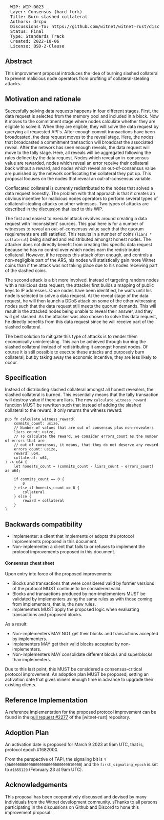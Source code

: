 <pre>
  WIP: WIP-0023
  Layer: Consensus (hard fork)
  Title: Burn slashed collateral
  Authors: drcpu <drcpu@protonmail.com>
  Discussions-To: https://github.com/witnet/witnet-rust/discussions/2238
  Status: Final
  Type: Standards Track
  Created: 2022-10-06
  License: BSD-2-Clause
</pre>

## Abstract

This improvement proposal introduces the idea of burning slashed collateral to prevent malicious node operators from profiting of collateral-stealing attacks.

## Motivation and rationale

Succesfully solving data requests happens in four different stages. First, the data request is selected from the memory pool and included in a block. Now it moves to the commitment stage where nodes calculate whether they are eligible to solve it. When they are eligible, they will solve the data request by querying all requested API's. After enough commit transactions have been broadcasted, the data request moves to the reveal stage. Here, the nodes that broadcasted a commitment transaction will broadcast the associated reveal. After the network has seen enough reveals, the data request will move to the tally stage. Here, all reveals will be aggregated following the rules defined by the data request. Nodes which reveal an in-consensus value are rewarded, nodes which reveal an error receive their collateral back without a reward, and nodes which reveal an out-of-consensus value are punished by the network confiscating the collateral they put up. This proposal focuses on the nodes that reveal an out-of-consensus variable.

Confiscated collateral is currently redistributed to the nodes that solved a data request honestly. The problem with that approach is that it creates an obvious incentive for malicious nodes operators to perform several types of collateral-stealing attacks on other witnesses. Two types of attacks are described in [the discussion](https://github.com/witnet/witnet-rust/discussions/2238) that lead to this WIP.

The first and easiest to execute attack revolves around creating a data request with 'inconsistent' sources. This goal here is for a number of witnesses to reveal an out-of-consensus value such that the quorum requirements are still satisfied. This results in a number of coins (`liars * collateral`) being slashed and redistributed amongst honest nodes. The attacker does not directly benefit from creating this specific data request because he has no control over which nodes earn the redistributed collateral. However, if he repeats this attack often enough, and controls a non-negligible part of the ARS, his nodes will statistically gain more Witnet coins than if the attack was not taking place due to his nodes receiving part of the slashed coins.

The second attack is a bit more involved. Instead of targeting random nodes with a malicious data request, the attacker first builds a mapping of public keys to IP addresses. Once nodes have been identified, he waits until his node is selected to solve a data request. At the reveal stage of the data request, he will then launch a DDoS attack on some of the other witnessing nodes such that the data request still meets the quorum demands. This will result in the attacked nodes being unable to reveal their answer, and they will get slashed. As the attacker was also chosen to solve this data request, he directly benefits from this data request since he will receive part of the slashed collateral.

The best solution to mitigate this type of attacks is to render them economically uninteresting. This can be achieved through burning the slashed collateral instead of redistributing it amongst honest nodes. Of course it is still possible to execute these attacks and purposely burn collateral, but by taking away the economic incentive, they are less likely to occur.

## Specification

Instead of distributing slashed collateral amongst all honest revealers, the slashed collateral is burned. This essentially means that the tally transaction will destroy value if there are liars. The new `calculate_witness_reward` function MUST be rewritten such that instead of adding the slashed collateral to the reward, it only returns the witness reward:

```
pub fn calculate_witness_reward(
    commits_count: usize,
    // Number of values that are out of consensus plus non-revealers
    liars_count: usize,
    // To calculate the reward, we consider errors_count as the number of errors that are
    // out of consensus, it means, that they do not deserve any reward
    errors_count: usize,
    reward: u64,
    collateral: u64,
) -> u64 {
    let honests_count = (commits_count - liars_count - errors_count) as u64;

    if commits_count == 0 {
        0
    } else if honests_count == 0 {
        collateral
    } else {
        reward + collateral
    }
}
```

## Backwards compatibility

- Implementer: a client that implements or adopts the protocol improvements proposed in this document.
- Non-implementer: a client that fails to or refuses to implement the protocol improvements proposed in this document.

#### Consensus cheat sheet

Upon entry into force of the proposed improvements:

- Blocks and transactions that were considered valid by former versions of the protocol MUST continue to be considered valid.
- Blocks and transactions produced by non-implementers MUST be validated by implementers using the same rules as with those coming from implementers, that is, the new rules.
- Implementers MUST apply the proposed logic when evaluating transactions and proposed blocks.

As a result:

- Non-implementers MAY NOT get their blocks and transactions accepted by implementers.
- Implementers MAY get their valid blocks accepted by non-implementers.
- Non-implementers MAY consolidate different blocks and superblocks than implementers.

Due to this last point, this MUST be considered a consensus-critical protocol improvement. An adoption plan MUST be proposed, setting an activation date that gives miners enough time in advance to upgrade their existing clients.

## Reference Implementation

A reference implementation for the proposed protocol improvement can be found in the
[pull request #2277](https://github.com/witnet/witnet-rust/pull/2277) of the [witnet-rust] repository.

## Adoption Plan

An activation date is proposed for March 9 2023 at 9am UTC, that is, protocol epoch #1682000.

From the perspective of TAPI, the signaling bit is `4` (`0b00000000000000000000000000010000`) and the
`first_signaling_epoch` is set to `#1655120` (February 23 at 9am UTC).

## Acknowledgements

This proposal has been cooperatively discussed and devised by many individuals from the Witnet development community. sThanks to all persons participating in the discussions on Github and Discord to hone this improvement proposal.
